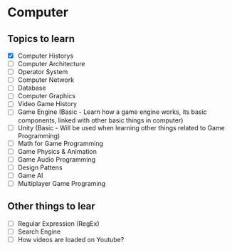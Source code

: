 # Computer

## Topics to learn

- [x] Computer Historys
- [ ] Computer Architecture
- [ ] Operator System
- [ ] Computer Network
- [ ] Database
- [ ] Computer Graphics
- [ ] Video Game History
- [ ] Game Engine (Basic - Learn how a game engine works, its basic components, linked with other basic things in computer)
- [ ] Unity (Basic - Will be used when learning other things related to Game Programming)
- [ ] Math for Game Programming
- [ ] Game Physics & Animation
- [ ] Game Audio Programming
- [ ] Design Pattens
- [ ] Game AI
- [ ] Multiplayer Game Programing

## Other things to lear

- [ ] Regular Expression (RegEx)
- [ ] Search Engine
- [ ] How videos are loaded on Youtube?